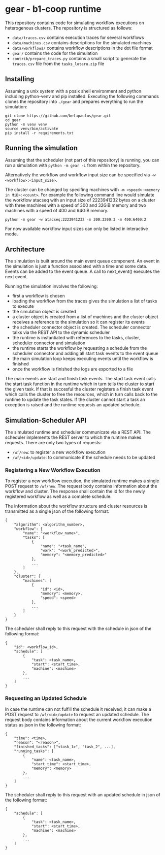 # gear - b1-coop runtime

This repository contains code for simulating workflow executions on
heterogenous clusters. The repository is structured as follows:

 - `data/traces.csv` contains execution traces for several workflows
 - `data/machines.csv` contains descriptions for the simulated machines
 - `data/workflows/` contains workflow descriptions in the dot file format
 - `gear/` contains the code for the simulation
 - `contrib/prepare_traces.py` contains a small script to generate the
   `traces.csv` file from the `tasks_lotaru.zip` file

## Installing

Assuming a unix system with a posix shell environment and python including
python-venv and pip installed: Executing the following commands clones the
repository into `./gear` and prepares everything to run the simulation:

```
git clone https://github.com/belapaulus/gear.git
cd gear 
python -m venv venv
source venv/bin/activate
pip install -r requirements.txt
```

## Running the simulation

Assuming that the scheduler (not part of this repository) is running, you can
run a simulation with `python -m gear -i` from within the repository.

Alternatively the workflow and workflow input size can be specified via
`-w <workflow>:<input_size>`.

The cluster can be changed by specifing machines with
`-m <speed>:<memory in MiB>:<count>`. For example the following command line
would simulate the workflow atacseq with an input size of 2223941232 bytes on
a cluster with three machines with a speed of 300 and 32GiB memory and two
machines with a speed of 400 and 64GiB memory.

`python -m gear -w atacseq:2223941232 -m 300:3200:3 -m 400:6400:2`

For now available workflow input sizes can only be listed in interactive mode.

## Architecture

The simulation is built around the main event queue component. An event in the
simulation is just a function associated with a time and some data. Events can
be added to the event queue. A call to next_event() executes the next event.

Running the simulation involves the following:

 - first a workflow is chosen
 - loading the workflow from the traces gives the simulation a list of tasks
   to execute
 - the simulation object is created
 - a cluster object is created from a list of machines and the cluster object
   receives a reference to the simulation so it can register its events
 - the scheduler connector object is created. The scheduler connector talks
   via the REST API to the dynamic scheduler
 - the runtime is instantiated with references to the tasks, cluster, scheduler
   connector and simulation
 - the runtime starts the workflow by requesting a schedule from the scheduler
   connector and adding all start task events to the event queue
 - the main simulation loop keeps executing events until the workflow is
   finished
 - once the workflow is finished the logs are exported to a file

The main events are start and finish task events. The start task event calls
the start task function in the runtime which in turn tells the cluster to start
the given task. If that is succesful the cluster registers a finish task event
which calls the cluster to free the resources, which in turn calls back to the
runtime to update the task states. If the cluster cannot start a task an
exception is raised and the runtime requests an updated schedule.

## Simulation-Scheduler API

The simulated runtime and scheduler communicate via a REST API. The scheduler
implements the REST server to which the runtime makes requests. There are
only two types of requests:

 - `/wf/new`: to register a new workflow execution
 - `/wf/<id>/update`: to communicate if the schedule needs to be updated

### Registering a New Workflow Execution

To register a new workflow execution, the simulated runtime makes a single
POST request to `/wf/new`. The request body contains information about the
workflow and cluster. The response shall contain the id for the newly
registered workflow as well as a complete schedule.

The information about the workflow structure and cluster resources is
transmitted as a single json of the following format:

```
{
    "algorithm": <algorithm_number>,
    "workflow": {
        "name": "<workflow_name>",
        "tasks": [
            {
                "name": "<task_name",
                "work": "<work_predicted>",
                "memory": "<memory_predicted>"
            },
            ...
        ]
    },
    "cluster": {
        "machines": [
            {
                "id": <id>,
                "memory": <memory>,
                "speed": <speed>
            },
            ...
        ]
    }
}
```

The scheduler shall reply to this request with the schedule in json of the
following format:

```
{
    "id": <workflow_id>,
    "schedule": [
        {
            "task": <task_name>,
            "start": <start_time>,
            "machine": <machine>
        },
        ...
    ]
}
```

### Requesting an Updated Schedule

In case the runtime can not fulfill the schedule it received, it can make a
POST request to `/wf/<id>/update` to request an updated schedule. The request
body contains information about the current workflow execution status as json
in the following format:

```
{
    "time": <time>,
    "reason": "<reason>",
    "finished_tasks": ["<task_1>", "task_2", ...],
    "running_tasks": [
        {
            "name": <task_name>,
            "start_time": <start_time>,
            "memory": <memory>
        },
        ...
    ]
}
```

The scheduler shall reply to this request with an updated schedule in json of
the following format:

```
{
    "schedule": [
        {
            "task": <task_name>,
            "start": <start_time>,
            "machine": <machine>
        },
        ...
    ]
}
```
